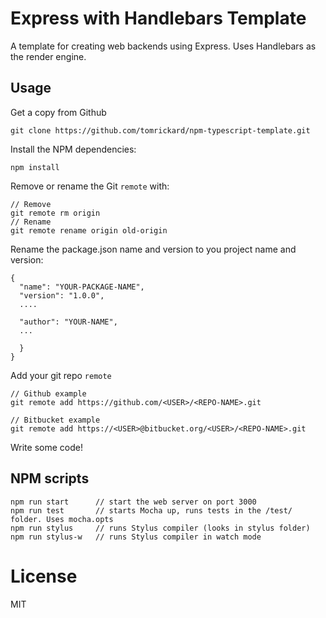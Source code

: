 # Express with Handlebars Template

A template for creating web backends using Express. Uses Handlebars as the render engine.

## Usage

Get a copy from Github

```
git clone https://github.com/tomrickard/npm-typescript-template.git
```

Install the NPM dependencies:

```
npm install
```

Remove or rename the Git `remote` with:

```
// Remove
git remote rm origin
// Rename
git remote rename origin old-origin
```

Rename the package.json name and version to you project name and version:

```
{
  "name": "YOUR-PACKAGE-NAME",
  "version": "1.0.0",
  ....

  "author": "YOUR-NAME",
  ...

  }
}
```

Add your git repo `remote`
```
// Github example
git remote add https://github.com/<USER>/<REPO-NAME>.git

// Bitbucket example
git remote add https://<USER>@bitbucket.org/<USER>/<REPO-NAME>.git
```

Write some code!

## NPM scripts

```
npm run start      // start the web server on port 3000
npm run test       // starts Mocha up, runs tests in the /test/ folder. Uses mocha.opts
npm run stylus     // runs Stylus compiler (looks in stylus folder)
npm run stylus-w   // runs Stylus compiler in watch mode
```

# License

MIT